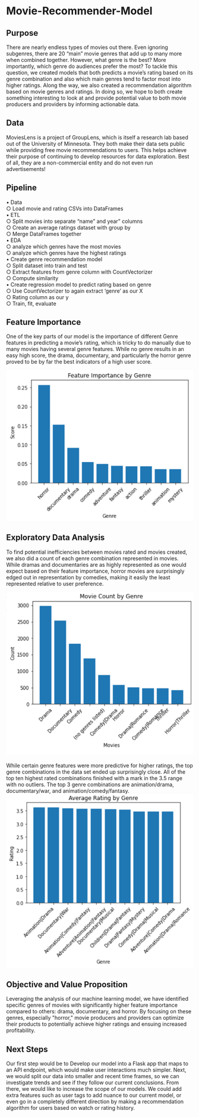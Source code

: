 # Movie-Recommender-Model

## Purpose
There are nearly endless types of movies out there. Even ignoring subgenres, there are 20 “main” movie genres that add up to many more when combined together.
However, what genre is the best? More importantly, which genre do audiences prefer the most? To tackle this question, we created models that both predicts a movie’s rating based on its genre combination and also which main genres tend to factor most into higher ratings. Along the way, we also created a recommendation algorithm based on movie genres and ratings. In doing so, we hope to both create something interesting to look at and provide potential value to both movie producers and providers by informing actionable data.

## Data

MoviesLens is a project of GroupLens, which is itself a research lab based out of the University of Minnesota. They both make their data sets public while providing free movie recommendations to users. This helps achieve their purpose of continuing to develop resources for data exploration. Best of all, they are a non-commercial entity and do not even run advertisements!

## Pipeline

• Data <br>
  ○ Load movie and rating CSVs into DataFrames <br>
• ETL <br>
  ○ Split movies into separate “name” and year” columns <br>
  ○ Create an average ratings dataset with group by <br>
  ○ Merge DataFrames together <br>
• EDA <br>
  ○ analyze which genres have the most movies <br>
  ○ analyze which genres have the highest ratings <br>
• Create genre recommendation model <br>
  ○ Split dataset into train and test <br>
  ○ Extract features from genre column with CountVectorizer <br>
  ○ Compute similarity <br>
• Create regression model to predict rating based on genre <br>
  ○ Use CountVectorizer to again extract ‘genre’ as our X <br>
  ○ Rating column as our y <br>
  ○ Train, fit, evaluate <br>
  
## Feature Importance

One of the key parts of our model is the importance of different Genre features in predicting a movie’s rating, which is tricky to do manually due to many movies having several genre features. While no genre results in an easy high score, the drama, documentary, and particularly the horror genre proved to be by far the best indicators of a high user score. <br>

![alt text](https://github.com/jstnkuo/Movie-Recommender-Model/blob/main/Image_video/feature_importance.png) <br>

## Exploratory Data Analysis

To find potential inefficiencies between movies rated and movies created, we also did a count of each genre combination represented in movies. While dramas and documentaries are as highly represented as one would expect based on their feature importance, horror movies are surprisingly edged out in representation by comedies, making it easily the least represented relative to user preference. <br>

![alt text](https://github.com/jstnkuo/Movie-Recommender-Model/blob/main/Image_video/movie_count.png) <br>
<br>
While certain genre features were more predictive for higher ratings, the top genre combinations in the data set ended up surprisingly close. All of the top ten highest rated combinations finished with a mark in the 3.5 range with no outliers. The top 3 genre combinations are animation/drama, documentary/war, and animation/comedy/fantasy. <br>
![alt text](https://github.com/jstnkuo/Movie-Recommender-Model/blob/main/Image_video/average_rating.png) <br>


## Objective and Value Proposition

Leveraging the analysis of our machine learning model, we have identified specific genres of movies with significantly higher feature importance compared to others: drama, documentary, and horror. By focusing on these genres, especially "horror," movie producers and providers can optimize their products to potentially achieve higher ratings and ensuing increased profitability. <br>

## Next Steps

Our first step would be to Develop our model into a Flask app that maps to an API endpoint, which would make user interactions much simpler. Next, we would split our data into smaller and recent time frames, so we can investigate trends and see if they follow our current conclusions. From there, we would like to increase the scope of our models.  We could add extra features such as user tags to add nuance to our current model, or  even go in a completely different direction by making a recommendation algorithm for users based on watch or rating history. 



